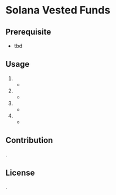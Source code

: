 # Solana Vested Funds

## Prerequisite
- tbd

## Usage
1. -
2. -
3. -
4. -

## Contribution
.

## License
.
